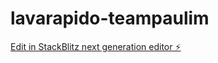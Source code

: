 # lavarapido-teampaulim

[Edit in StackBlitz next generation editor ⚡️](https://stackblitz.com/~/github.com/petrillii/lavarapido-teampaulim)